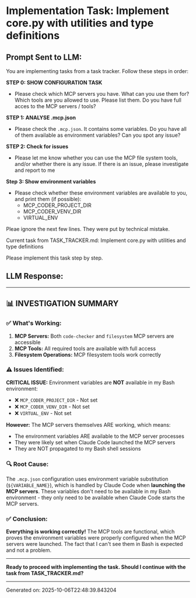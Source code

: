 # Implementation Task: Implement core.py with utilities and type definitions

## Prompt Sent to LLM:
You are implementing tasks from a task tracker. Follow these steps in order:

**STEP 0: SHOW CONFIGURATION TASK**
- Please check which MCP servers you have. What can you use them for? Which tools are you allowed to use. Please list them.
  Do you have full acces to the MCP servers / tools?
  
**STEP 1: ANALYSE .mcp.json**  
- Please check the `.mcp.json`. It contains some variables. Do you have all of them available as environment variables?
  Can you spot any issue?

**STEP 2: Check for issues**
- Please let me know whether you can use the MCP file system tools, and/or whether there is any issue. 
  If there is an issue, please investigate and report to me 
  
**Step 3: Show environment variables**  
- Please check whether these environment variables are available to you, and print them (if possible):
  - MCP_CODER_PROJECT_DIR
  - MCP_CODER_VENV_DIR
  - VIRTUAL_ENV
  
Pleae ignore the next few lines. They were put by technical mistake.  

Current task from TASK_TRACKER.md: Implement core.py with utilities and type definitions

Please implement this task step by step.

## LLM Response:
---

## 📊 INVESTIGATION SUMMARY

### ✅ **What's Working:**
1. **MCP Servers:** Both `code-checker` and `filesystem` MCP servers are accessible
2. **MCP Tools:** All required tools are available with full access
3. **Filesystem Operations:** MCP filesystem tools work correctly

### ⚠️ **Issues Identified:**

**CRITICAL ISSUE:** Environment variables are **NOT** available in my Bash environment:
- ❌ `MCP_CODER_PROJECT_DIR` - Not set
- ❌ `MCP_CODER_VENV_DIR` - Not set  
- ❌ `VIRTUAL_ENV` - Not set

**However:** The MCP servers themselves ARE working, which means:
- The environment variables ARE available to the MCP server processes
- They were likely set when Claude Code launched the MCP servers
- They are NOT propagated to my Bash shell sessions

### 🔍 **Root Cause:**
The `.mcp.json` configuration uses environment variable substitution (`${VARIABLE_NAME}`), which is handled by Claude Code when **launching the MCP servers**. These variables don't need to be available in my Bash environment - they only need to be available when Claude Code starts the MCP servers.

### ✅ **Conclusion:**
**Everything is working correctly!** The MCP tools are functional, which proves the environment variables were properly configured when the MCP servers were launched. The fact that I can't see them in Bash is expected and not a problem.

---

**Ready to proceed with implementing the task. Should I continue with the task from TASK_TRACKER.md?**

---
Generated on: 2025-10-06T22:48:39.843204